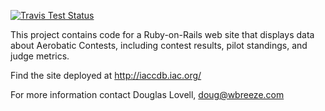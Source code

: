 [![Travis Test Status](https://travis-ci.org/wbreeze/iaccdb.svg)](https://travis-ci.org/wbreeze/iaccdb)

This project contains code for a Ruby-on-Rails web site that displays data
about Aerobatic Contests, including contest results, pilot standings, and judge metrics.

Find the site deployed at http://iaccdb.iac.org/

For more information contact Douglas Lovell, doug@wbreeze.com
